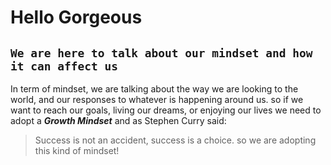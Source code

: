 # Hello Gorgeous

## `We are here to talk about our mindset and how it can affect us`

In term of mindset, we are talking about the way we are looking to the world, and our responses to whatever is happening around us.
so if we want to reach our goals, living our dreams, or enjoying our lives we need to adopt a ***Growth Mindset***
and as Stephen Curry said:
> Success is not an accident, success is a choice.
so we are adopting this kind of mindset!
